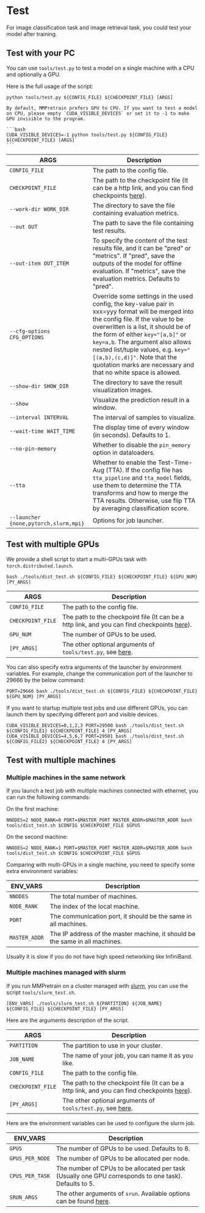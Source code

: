 # Test

For image classification task and image retrieval task, you could test your model after training.

## Test with your PC

You can use `tools/test.py` to test a model on a single machine with a CPU and optionally a GPU.

Here is the full usage of the script:

```shell
python tools/test.py ${CONFIG_FILE} ${CHECKPOINT_FILE} [ARGS]
```

````{note}
By default, MMPretrain prefers GPU to CPU. If you want to test a model on CPU, please empty `CUDA_VISIBLE_DEVICES` or set it to -1 to make GPU invisible to the program.

```bash
CUDA_VISIBLE_DEVICES=-1 python tools/test.py ${CONFIG_FILE} ${CHECKPOINT_FILE} [ARGS]
```
````

| ARGS                                  | Description                                                                                                                                                                                                                                                                                                                                                                                  |
| ------------------------------------- | -------------------------------------------------------------------------------------------------------------------------------------------------------------------------------------------------------------------------------------------------------------------------------------------------------------------------------------------------------------------------------------------- |
| `CONFIG_FILE`                         | The path to the config file.                                                                                                                                                                                                                                                                                                                                                                 |
| `CHECKPOINT_FILE`                     | The path to the checkpoint file (It can be a http link, and you can find checkpoints [here](https://mmpretrain.readthedocs.io/en/main/modelzoo_statistics.html)).                                                                                                                                                                                                                            |
| `--work-dir WORK_DIR`                 | The directory to save the file containing evaluation metrics.                                                                                                                                                                                                                                                                                                                                |
| `--out OUT`                           | The path to save the file containing test results.                                                                                                                                                                                                                                                                                                                                           |
| `--out-item OUT_ITEM`                 | To specify the content of the test results file, and it can be "pred" or "metrics". If "pred", save the outputs of the model for offline evaluation. If "metrics", save the evaluation metrics. Defaults to "pred".                                                                                                                                                                          |
| `--cfg-options CFG_OPTIONS`           | Override some settings in the used config, the key-value pair in xxx=yyy format will be merged into the config file. If the value to be overwritten is a list, it should be of the form of either `key="[a,b]"` or `key=a,b`. The argument also allows nested list/tuple values, e.g. `key="[(a,b),(c,d)]"`. Note that the quotation marks are necessary and that no white space is allowed. |
| `--show-dir SHOW_DIR`                 | The directory to save the result visualization images.                                                                                                                                                                                                                                                                                                                                       |
| `--show`                              | Visualize the prediction result in a window.                                                                                                                                                                                                                                                                                                                                                 |
| `--interval INTERVAL`                 | The interval of samples to visualize.                                                                                                                                                                                                                                                                                                                                                        |
| `--wait-time WAIT_TIME`               | The display time of every window (in seconds). Defaults to 1.                                                                                                                                                                                                                                                                                                                                |
| `--no-pin-memory`                     | Whether to disable the `pin_memory` option in dataloaders.                                                                                                                                                                                                                                                                                                                                   |
| `--tta`                               | Whether to enable the Test-Time-Aug (TTA). If the config file has `tta_pipeline` and `tta_model` fields, use them to determine the TTA transforms and how to merge the TTA results. Otherwise, use flip TTA by averaging classification score.                                                                                                                                               |
| `--launcher {none,pytorch,slurm,mpi}` | Options for job launcher.                                                                                                                                                                                                                                                                                                                                                                    |

## Test with multiple GPUs

We provide a shell script to start a multi-GPUs task with `torch.distributed.launch`.

```shell
bash ./tools/dist_test.sh ${CONFIG_FILE} ${CHECKPOINT_FILE} ${GPU_NUM} [PY_ARGS]
```

| ARGS              | Description                                                                                                                                                       |
| ----------------- | ----------------------------------------------------------------------------------------------------------------------------------------------------------------- |
| `CONFIG_FILE`     | The path to the config file.                                                                                                                                      |
| `CHECKPOINT_FILE` | The path to the checkpoint file (It can be a http link, and you can find checkpoints [here](https://mmpretrain.readthedocs.io/en/main/modelzoo_statistics.html)). |
| `GPU_NUM`         | The number of GPUs to be used.                                                                                                                                    |
| `[PY_ARGS]`       | The other optional arguments of `tools/test.py`, see [here](#test-with-your-pc).                                                                                  |

You can also specify extra arguments of the launcher by environment variables. For example, change the
communication port of the launcher to 29666 by the below command:

```shell
PORT=29666 bash ./tools/dist_test.sh ${CONFIG_FILE} ${CHECKPOINT_FILE} ${GPU_NUM} [PY_ARGS]
```

If you want to startup multiple test jobs and use different GPUs, you can launch them by specifying
different port and visible devices.

```shell
CUDA_VISIBLE_DEVICES=0,1,2,3 PORT=29500 bash ./tools/dist_test.sh ${CONFIG_FILE1} ${CHECKPOINT_FILE} 4 [PY_ARGS]
CUDA_VISIBLE_DEVICES=4,5,6,7 PORT=29501 bash ./tools/dist_test.sh ${CONFIG_FILE2} ${CHECKPOINT_FILE} 4 [PY_ARGS]
```

## Test with multiple machines

### Multiple machines in the same network

If you launch a test job with multiple machines connected with ethernet, you can run the following commands:

On the first machine:

```shell
NNODES=2 NODE_RANK=0 PORT=$MASTER_PORT MASTER_ADDR=$MASTER_ADDR bash tools/dist_test.sh $CONFIG $CHECKPOINT_FILE $GPUS
```

On the second machine:

```shell
NNODES=2 NODE_RANK=1 PORT=$MASTER_PORT MASTER_ADDR=$MASTER_ADDR bash tools/dist_test.sh $CONFIG $CHECKPOINT_FILE $GPUS
```

Comparing with multi-GPUs in a single machine, you need to specify some extra environment variables:

| ENV_VARS      | Description                                                                  |
| ------------- | ---------------------------------------------------------------------------- |
| `NNODES`      | The total number of machines.                                                |
| `NODE_RANK`   | The index of the local machine.                                              |
| `PORT`        | The communication port, it should be the same in all machines.               |
| `MASTER_ADDR` | The IP address of the master machine, it should be the same in all machines. |

Usually it is slow if you do not have high speed networking like InfiniBand.

### Multiple machines managed with slurm

If you run MMPretrain on a cluster managed with [slurm](https://slurm.schedmd.com/), you can use the script `tools/slurm_test.sh`.

```shell
[ENV_VARS] ./tools/slurm_test.sh ${PARTITION} ${JOB_NAME} ${CONFIG_FILE} ${CHECKPOINT_FILE} [PY_ARGS]
```

Here are the arguments description of the script.

| ARGS              | Description                                                                                                                                                       |
| ----------------- | ----------------------------------------------------------------------------------------------------------------------------------------------------------------- |
| `PARTITION`       | The partition to use in your cluster.                                                                                                                             |
| `JOB_NAME`        | The name of your job, you can name it as you like.                                                                                                                |
| `CONFIG_FILE`     | The path to the config file.                                                                                                                                      |
| `CHECKPOINT_FILE` | The path to the checkpoint file (It can be a http link, and you can find checkpoints [here](https://mmpretrain.readthedocs.io/en/main/modelzoo_statistics.html)). |
| `[PY_ARGS]`       | The other optional arguments of `tools/test.py`, see [here](#test-with-your-pc).                                                                                  |

Here are the environment variables can be used to configure the slurm job.

| ENV_VARS        | Description                                                                                                |
| --------------- | ---------------------------------------------------------------------------------------------------------- |
| `GPUS`          | The number of GPUs to be used. Defaults to 8.                                                              |
| `GPUS_PER_NODE` | The number of GPUs to be allocated per node.                                                               |
| `CPUS_PER_TASK` | The number of CPUs to be allocated per task (Usually one GPU corresponds to one task). Defaults to 5.      |
| `SRUN_ARGS`     | The other arguments of `srun`. Available options can be found [here](https://slurm.schedmd.com/srun.html). |
